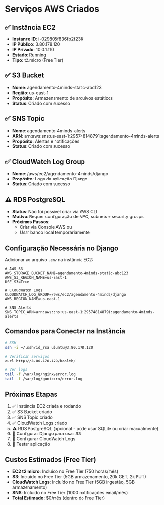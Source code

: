 # Serviços AWS Criados

## ✅ Instância EC2
- **Instance ID**: i-029805f836fb2f238
- **IP Público**: 3.80.178.120
- **IP Privado**: 10.0.1.110
- **Estado**: Running
- **Tipo**: t2.micro (Free Tier)

## ✅ S3 Bucket
- **Nome**: agendamento-4minds-static-abc123
- **Região**: us-east-1
- **Propósito**: Armazenamento de arquivos estáticos
- **Status**: Criado com sucesso

## ✅ SNS Topic
- **Nome**: agendamento-4minds-alerts
- **ARN**: arn:aws:sns:us-east-1:295748148791:agendamento-4minds-alerts
- **Propósito**: Alertas e notificações
- **Status**: Criado com sucesso

## ✅ CloudWatch Log Group
- **Nome**: /aws/ec2/agendamento-4minds/django
- **Propósito**: Logs da aplicação Django
- **Status**: Criado com sucesso

## ⚠️ RDS PostgreSQL
- **Status**: Não foi possível criar via AWS CLI
- **Motivo**: Requer configuração de VPC, subnets e security groups
- **Próximos Passos**: 
  - Criar via Console AWS ou
  - Usar banco local temporariamente

## Configuração Necessária no Django

Adicionar ao arquivo `.env` na instância EC2:

```env
# AWS S3
AWS_STORAGE_BUCKET_NAME=agendamento-4minds-static-abc123
AWS_S3_REGION_NAME=us-east-1
USE_S3=True

# CloudWatch Logs
CLOUDWATCH_LOG_GROUP=/aws/ec2/agendamento-4minds/django
AWS_REGION_NAME=us-east-1

# SNS Alerts
SNS_TOPIC_ARN=arn:aws:sns:us-east-1:295748148791:agendamento-4minds-alerts
```

## Comandos para Conectar na Instância

```bash
# SSH
ssh -i ~/.ssh/id_rsa ubuntu@3.80.178.120

# Verificar serviços
curl http://3.80.178.120/health/

# Ver logs
tail -f /var/log/nginx/error.log
tail -f /var/log/gunicorn/error.log
```

## Próximas Etapas

1. ✅ Instância EC2 criada e rodando
2. ✅ S3 Bucket criado
3. ✅ SNS Topic criado
4. ✅ CloudWatch Logs criado
5. ⚠️ RDS PostgreSQL (opcional - pode usar SQLite ou criar manualmente)
6. 🔲 Configurar Django para usar S3
7. 🔲 Configurar CloudWatch Logs
8. 🔲 Testar aplicação

## Custos Estimados (Free Tier)

- **EC2 t2.micro**: Incluído no Free Tier (750 horas/mês)
- **S3**: Incluído no Free Tier (5GB armazenamento, 20k GET, 2k PUT)
- **CloudWatch Logs**: Incluído no Free Tier (5GB ingestão, 5GB armazenamento)
- **SNS**: Incluído no Free Tier (1000 notificações email/mês)
- **Total Estimado**: $0/mês (dentro do Free Tier)

